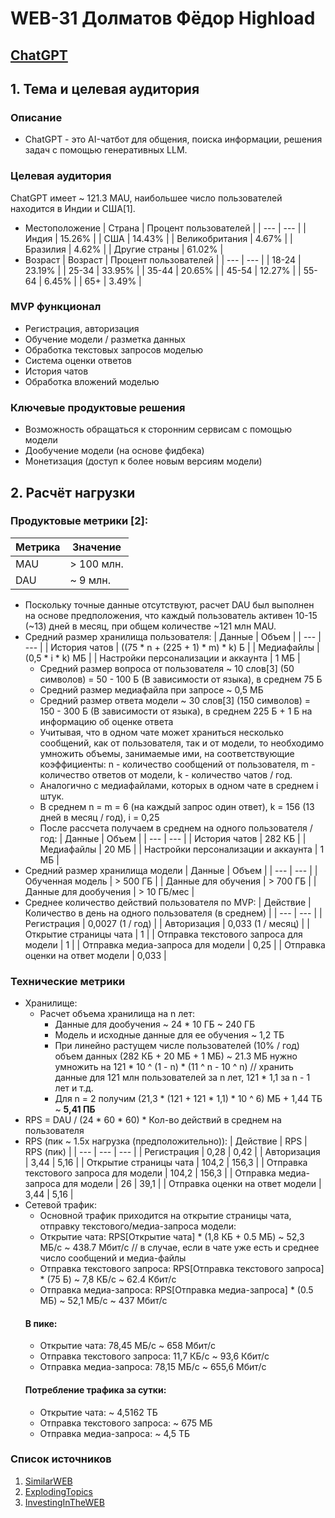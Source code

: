 # WEB-31 Долматов Фёдор Highload
## [ChatGPT](https://chatgpt.com)

## 1. Тема и целевая аудитория
### Описание
  - ChatGPT - это AI-чатбот для общения, поиска информации, решения задач с помощью генеративных LLM.
### Целевая аудитория
  ChatGPT имеет ~ 121.3 MAU, наибольшее число пользователей находится в Индии и США[1].
  - Местоположение
    | Страна  | Процент пользователей |
    | --- | --- |
    | Индия | 15.26% |
    | США | 14.43% |
    | Великобритания | 4.67% |
    | Бразилия | 4.62% |
    | Другие страны  | 61.02% |
  - Возраст
    | Возраст  | Процент пользователей |
    | --- | --- |
    | 18-24 | 23.19% |
    | 25-34 | 33.95% |
    | 35-44 | 20.65% |
    | 45-54 | 12.27% |
    | 55-64 | 6.45% |
    | 65+  | 3.49% |
### MVP функционал
  - Регистрация, авторизация
  - Обучение модели / разметка данных
  - Обработка текстовых запросов моделью
  - Система оценки ответов
  - История чатов
  - Обработка вложений моделью
### Ключевые продуктовые решения
  - Возможность обращаться к сторонним сервисам с помощью модели
  - Дообучение модели (на основе фидбека)
  - Монетизация (доступ к более новым версиям модели)
## 2. Расчёт нагрузки
### Продуктовые метрики [2]:
  | Метрика  | Значение |
  | --- | --- |
  | MAU | > 100 млн. |
  | DAU | ~ 9 млн. |
  - Поскольку точные данные отсутствуют, расчет DAU был выполнен на основе предположения, что каждый пользователь активен 10-15 (~13) дней в месяц, при общем количестве ~121 млн MAU.
- Средний размер хранилища пользователя:
  | Данные  | Объем |
  | --- | --- |
  | История чатов | ((75 * n + (225 + 1) * m) * k) Б  |
  | Медиафайлы | (0,5 * i * k) МБ |
  | Настройки персонализации и аккаунта | 1 МБ |
  - Средний размер вопроса от пользователя ~ 10 слов[3] (50 символов) = 50 - 100 Б (В зависимости от языка), в среднем 75 Б
  - Средний размер медиафайла при запросе ~ 0,5 МБ
  - Средний размер ответа модели ~ 30 слов[3] (150 символов) = 150 - 300 Б (В зависимости от языка), в среднем 225 Б + 1 Б на информацию об оценке ответа
  - Учитывая, что в одном чате может храниться несколько сообщений, как от пользователя, так и от модели, то необходимо умножить объемы, занимаемые ими, на соответствующие коэффициенты: n - количество сообщений от пользователя, m - количество ответов от модели, k - количество чатов / год.
  - Аналогично с медиафайлами, которых в одном чате в среднем i штук.
  - В среднем n = m = 6 (на каждый запрос один ответ), k = 156 (13 дней в месяц / год), i = 0,25
  - После рассчета получаем в среднем на одного пользователя / год:
    | Данные  | Объем |
    | --- | --- |
    | История чатов | 282 КБ |
    | Медиафайлы | 20 МБ |
    | Настройки персонализации и аккаунта | 1 МБ |
- Средний размер хранилища модели
  | Данные  | Объем |
  | --- | --- |
  | Обученная модель | > 500 ГБ |
  | Данные для обучения | > 700 ГБ |
  | Данные для дообучения | > 10 ГБ/мес |
- Среднее количество действий пользователя по MVP:
  | Действие  | Количество в день на одного пользователя (в среднем) |
  | --- | --- |
  | Регистрация | 0,0027 (1 / год) |
  | Авторизация | 0,033 (1 / месяц) |
  | Открытие страницы чата | 1 |
  | Отправка текстового запроса для модели | 1 |
  | Отправка медиа-запроса для модели | 0,25 |
  | Отправка оценки на ответ модели | 0,033 |
### Технические метрики
- Хранилище:
  - Расчет объема хранилища на n лет:
    - Данные для дообучения ~ 24 * 10 ГБ ~ 240 ГБ
    - Модель и исходные данные для ее обучения ~ 1,2 ТБ
    - При линейно растущем числе пользователей (10% / год) объем данных (282 КБ + 20 МБ + 1 МБ) ~ 21.3 МБ нужно умножить на 121 * 10 ^ (1 - n) * (11 ^ n - 10 ^ n) // хранить данные для 121 млн пользователей за n лет, 121 * 1,1 за n - 1 лет и т.д.
    - Для n = 2 получим (21,3 * (121 + 121 * 1,1) * 10 ^ 6) МБ + 1,44 ТБ ~ **5,41 ПБ**
- RPS = DAU / (24 * 60 * 60) * Кол-во действий в среднем на пользователя
- RPS (пик ~ 1.5х нагрузка (предположительно)):
  | Действие  | RPS | RPS (пик) |
  | --- | --- | --- |
  | Регистрация | 0,28 | 0,42 |
  | Авторизация | 3,44 | 5,16 |
  | Открытие страницы чата | 104,2 | 156,3 |
  | Отправка текстового запроса для модели | 104,2 | 156,3 |
  | Отправка медиа-запроса для модели | 26 | 39,1 |
  | Отправка оценки на ответ модели | 3,44 | 5,16 |
- Сетевой трафик:
  - Основной трафик приходится на открытие страницы чата, отправку текстового/медиа-запроса модели:
  - Открытие чата: RPS[Открытие чата] * (1,8 КБ + 0.5 МБ) ~ 52,3 МБ/c ~ 438.7 Мбит/c // в случае, если в чате уже есть и среднее число сообщений и медиа-файлы
  - Отправка текстового запроса: RPS[Отправка текстового запроса] * (75 Б) ~ 7,8 КБ/c ~ 62.4 Кбит/c
  - Отправка медиа-запроса: RPS[Отправка медиа-запроса] * (0.5 МБ) ~ 52,1 МБ/c ~ 437 Мбит/c
  #### В пике:
  - Открытие чата: 78,45 МБ/c ~ 658 Мбит/c
  - Отправка текстового запроса: 11,7 КБ/c ~ 93,6 Кбит/c
  - Отправка медиа-запроса: 78,15 МБ/c ~ 655,6 Мбит/c
  #### Потребление трафика за сутки:
  - Открытие чата: ~ 4,5162 ТБ
  - Отправка текстового запроса: ~ 675 МБ
  - Отправка медиа-запроса: ~ 4,5 ТБ
### Список источников
1. [SimilarWEB](https://pro.similarweb.com/#/digitalsuite/websiteanalysis/overview/website-performance/*/999/1m?webSource=Total&key=chat.openai.com)
2. [ExplodingTopics](https://explodingtopics.com/blog/chatgpt-users)
3. [InvestingInTheWEB](https://investingintheweb.com/education/chatgpt-statistics/)
